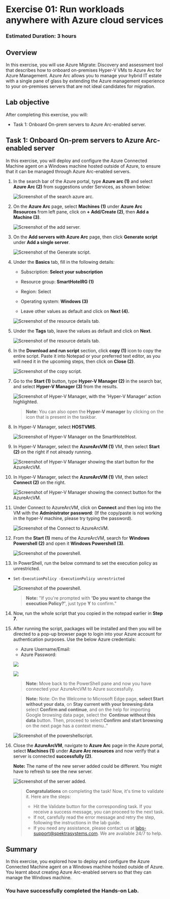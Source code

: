 # Exercise 01: Run workloads anywhere with Azure cloud services

### Estimated Duration: 3 hours

## Overview

In this exercise, you will use Azure Migrate: Discovery and assessment tool that describes how to onboard on-premises Hyper-V VMs to Azure Arc for Azure Management.
Azure Arc allows you to manage your hybrid IT estate with a single pane of glass by extending the Azure management experience to your on-premises servers that are not ideal candidates for migration. 

## Lab objective

After completing this exercise, you will:
- Task 1: Onboard On-prem servers to Azure Arc-enabled server.

## Task 1: Onboard On-prem servers to Azure Arc-enabled server

In this exercise, you will deploy and configure the Azure Connected Machine agent on a Windows machine hosted outside of Azure, to ensure that it can be managed through Azure Arc-enabled servers.

1. In the search bar of the Azure portal, type **Azure arc (1)** and select **Azure Arc (2)** from suggestions under Services, as shown below:
   
    ![Screenshot of the search azure arc.](Images/image70.png "search azure arc")
   
2. On the **Azure Arc** page, select **Machines (1)** under **Azure Arc Resources** from left pane, click on **+ Add/Create (2)**, then **Add a Machine (3)**.
    
    ![Screenshot of the add server.](Images/image71.png "add server")
    
3. On the **Add servers with Azure Arc** page, then click **Generate script** under **Add a single server**.

    ![Screenshot of the Generate script.](Images/image72.png "Generate script")
    
4. Under the **Basics** tab, fill in the following details:
     
   - Subscription: **Select your subscription**
    
   - Resource group: **SmartHotelRG (1)**
  
   - Region: Select **<inject key="Region" enableCopy="false" />**
   
   - Operating system: **Windows (3)**
   
   - Leave other values as default and click on **Next (4).**

    ![Screenshot of the resource details tab.](Images/image73new.png "resource details tab")

5. Under the **Tags** tab, leave the values as default and click on **Next**.

    ![Screenshot of the resource details tab.](Images/image74.png "resource details tab")

6. In the **Download and run script** section, click **copy (1)** icon to copy the entire script. Paste it into Notepad or your preferred text editor, as you will need it in the upcoming steps, then click on **Close (2)**.

    ![Screenshot of the copy script.](Images/image75.png "copy script")
    
7. Go to the **Start (1)** button, type **Hyper-V Manager (2)** in the search bar, and select **Hyper-V Manager (3)** from the results.

    ![Screenshot of Hyper-V Manager, with the 'Hyper-V Manager' action highlighted.](Images/upd-hyper-v-managernew.png "Hyper-V Manager")

   > **Note:** You can also open the **Hyper-V manager** by clicking on the icon that is present in the taskbar. 
    
8. In Hyper-V Manager, select **HOSTVMS<inject key="DeploymentID" enableCopy="false" />**. 
  
    ![Screenshot of Hyper-V Manager on the SmartHotelHost.](Images/image77new.png "Hyper-V Manager")
    
9. In Hyper-V Manager, select the **AzureArcVM (1)** VM, then select **Start (2)** on the right if not already running.

    ![Screenshot of Hyper-V Manager showing the start button for the AzureArcVM.](Images/image78new.png "Start AzureArcVM")    
    
10. In Hyper-V Manager, select the **AzureArcVM (1)** VM, then select **Connect (2)** on the right.

    ![Screenshot of Hyper-V Manager showing the connect button for the AzureArcVM.](Images/image79new.png "Connect to AzureArcVM")  


11. Under Connect to AzureArcVM, click on **Connect** and then log into the VM with the **Administrator password**: **<inject key="SmartHotel Admin Password" />** (If the copy/paste is not working in the hyper-V machine, please try typing the password).
 
    ![Screenshot of the Connect to AzureArcVM.](Images/image80new.png)
    
12. From the **Start (1)** menu of the AzureArcVM, search for **Windows Powershell (2)** and open it **Windows Powershell (3)**.

    ![Screenshot of the powershell.](Images/upd-powershellnew.png)
      
13. In PowerShell, run the below command to set the execution policy as unrestricted.

   * ```
     Set-ExecutionPolicy -ExecutionPolicy unrestricted
     ```
     
        ![Screenshot of the powershell.](Images/upd-powershellnew2.png)

        > **Note:** "If you're prompted with **'Do you want to change the execution Policy?'**, just type **Y** to confirm."
   

14. Now, run the whole script that you copied in the notepad earlier in **Step 7**.

1. After running the script, packages will be installed and then you will be directed to a pop-up browser page to login into your Azure account for authentication purposes. Use the below Azure credentials:

    * Azure Username/Email: <inject key="AzureAdUserEmail"></inject> 
    * Azure Password: <inject key="AzureAdUserPassword"></inject> 

    ![](./Images/GS2new.png)

    ![](./Images/GS3new.png)

   > **Note:** Move back to the PowerShell pane and now you have connected your AzureArcVM to Azure successfully.
   
   > **Note:** Note: On the Welcome to Microsoft Edge page, **select Start without your data**, on **Stay current with your browsing data** select **Confirm and continue**, and on the help for importing Google browsing data page, select the  **Continue without this data** button. Then, proceed to select **Confirm and start browsing** on the next page has a context menu.."
   
    ![Screenshot of the powershellscript.](Images/upd-packagenew.png)
     
 1. Close the **AzureArcVM**, navigate to **Azure Arc** page in the Azure portal, select **Machines (1)** under **Azure Arc resources** and now verify that a server is connected **successfully (2)**.

    **Note:** The name of the new server added could be different. You might have to refresh to see the new server.
    
    ![Screenshot of the server added.](Images/machines_2new.png)

    > **Congratulations** on completing the task! Now, it's time to validate it. Here are the steps:
    > - Hit the Validate button for the corresponding task. If you receive a success message, you can proceed to the next task. 
    > - If not, carefully read the error message and retry the step, following the instructions in the lab guide.
    > - If you need any assistance, please contact us at labs-support@spektrasystems.com. We are available 24/7 to help.

    <validation step="05a7a390-6121-4c68-ae18-dea094999056" />
    
## Summary 

In this exercise, you explored how to deploy and configure the Azure Connected Machine agent on a Windows machine hosted outside of Azure. You learnt  about creating Azure Arc-enabled servers so that they can manage the Windows machine.

### You have successfully completed the Hands-on Lab.
